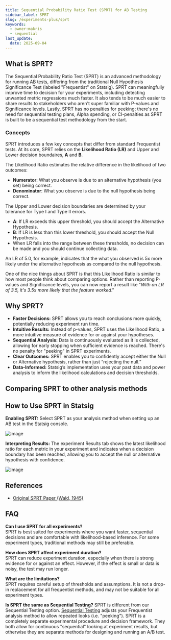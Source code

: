 ```yaml
---
title: Sequential Probability Ratio Test (SPRT) for AB Testing
sidebar_label: SPRT
slug: /experiments-plus/sprt
keywords:
  - owner:makris
  - sequential
last_update:
  date: 2025-09-04
---
```


## What is SPRT?

The Sequential Probability Ratio Test (SPRT) is an advanced methodology for running AB tests, differing from the traditional Null Hypothesis Significance Test (labeled "Frequentist" on Statsig). SPRT can meaningfully improve time to decision for your experiments, including detecting unwanted metric regressions much faster. It also tends to be much easier to share results to stakeholders who aren't super familiar with P-values and Significance levels. Lastly, SPRT has no penalties for peeking; there's no need for sequential testing plans, Alpha spending, or CI-penalties as SPRT is built to be a sequential test methodology from the start.

### Concepts

SPRT introduces a few key concepts that differ from standard Frequentist tests. At its core, SPRT relies on the **Likelihood Ratio (LR)** and Upper and Lower decision boundaires, **A** and **B**.

The Likelihood Ratio estimates the relative difference in the likelihood of two outcomes:
- **Numerator**: What you observe is due to an alternative hypothesis (you set) being correct.
- **Denominator**:  What you observe is due to the null hypothesis being correct.

The Upper and Lower decision boundaries are determined by your tolerance for Type I and Type II errors.
- **A**: If LR exceeds this upper threshold, you should accept the Alternative Hypothesis.
- **B**: If LR is less than this lower threshold, you should accept the Null Hypothesis.
- When LR falls into the range between these thresholds, no decision can be made and you should continue collecting data.

An LR of 5.0, for example, indicates that the what you observed is 5x more likely under the alternative hypothesis as compared to the null hypothesis.

One of the nice things about SPRT is that this Likelihood Ratio is similar to how most people think about comparing options. Rather than reporting P-values and Significance levels, you can now report a result like "_With an LR of 3.5, it's 3.5x more likely that the feature worked_."

## Why SPRT?

- **Faster Decisions:** SPRT allows you to reach conclusions more quickly, potentially reducing experiment run time.
- **Intuitive Results:** Instead of p-values, SPRT uses the Likelihood Ratio, a more intuitive measure of evidence for or against your hypotheses.
- **Sequential Analysis:** Data is continuously evaluated as it is collected, allowing for early stopping when sufficient evidence is reached. There's no penalty for "peeking" in SPRT experiments.
- **Clear Outcomes:** SPRT enables you to confidently accept either the Null or Alternative hypothesis, rather than just “rejecting the null.”
- **Data-Informed:** Statsig’s implementation uses your past data and power analysis to inform the likelihood calculations and decision thresholds.

## Comparing SPRT to other analysis methods



## How to Use SPRT in Statsig

**Enabling SPRT:** Select SPRT as your analysis method when setting up an AB test in the Statsig console.

![image](/img/sprt/sprt_power_analysis.png)

**Interpreting Results:** The experiment Results tab shows the latest likelihood ratio for each metric in your experiment and indicates when a decision boundary has been reached, allowing you to accept the null or alternative hypothesis with confidence.

![image](/img/sprt/sprt_results_readout.png)

## References

- [Original SPRT Paper (Wald, 1945)](https://projecteuclid.org/journals/annals-of-mathematical-statistics/volume-16/issue-2/Sequential-Tests-of-Statistical-Hypotheses/10.1214/aoms/1177731118.full)

## FAQ

**Can I use SPRT for all experiments?**  
SPRT is best suited for experiments where you want faster, sequential decisions and are comfortable with likelihood-based inference. For some experiment types, traditional methods may still be preferable.

**How does SPRT affect experiment duration?**  
SPRT can reduce experiment duration, especially when there is strong evidence for or against an effect. However, if the effect is small or data is noisy, the test may run longer.

**What are the limitations?**  
SPRT requires careful setup of thresholds and assumptions. It is not a drop-in replacement for all frequentist methods, and may not be suitable for all experiment types. 

**Is SPRT the same as Sequential Testing?**
SPRT is different from our Sequential Testing option. [Sequential Testing](/experiments-plus/sequential-testing) adjusts your Frequentist analysis method to allow repeated looks (i.e. "peeking"). SPRT is a completely separate experimental procedure and decision framework. They both allow for continuous "sequential" looking at experiment results, but otherwise they are separate methods for designing and running an A/B test.
